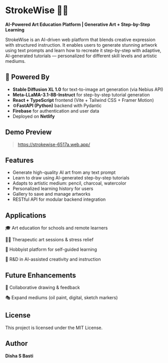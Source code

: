 # StrokeWise 🎨✨
**AI-Powered Art Education Platform | Generative Art + Step-by-Step Learning**

StrokeWise is an AI-driven web platform that blends creative expression with structured instruction. It enables users to generate stunning artwork using text prompts and learn how to recreate it step-by-step with adaptive, AI-generated tutorials — personalized for different skill levels and artistic mediums.



## 🧠 Powered By

- **Stable Diffusion XL 1.0** for text-to-image art generation (via Nebius API)
- **Meta-LLaMA-3.1-8B-Instruct** for step-by-step tutorial generation
- **React + TypeScript** frontend (Vite + Tailwind CSS + Framer Motion)
- ⚙**FastAPI (Python)** backend with Pydantic
- **Firebase** for authentication and user data
- Deployed on **Netlify**


## Demo Preview

> https://strokewise-6517a.web.app/ 


## Features

- Generate high-quality AI art from any text prompt
- Learn to draw using AI-generated step-by-step tutorials
- Adapts to artistic medium: pencil, charcoal, watercolor
- Personalized learning history for users
- Gallery to save and manage artworks
- RESTful API for modular backend integration


## Applications

🎓 Art education for schools and remote learners

🧘‍♀️ Therapeutic art sessions & stress relief

🎨 Hobbyist platform for self-guided learning

🧪 R&D in AI-assisted creativity and instruction

## Future Enhancements
🤝 Collaborative drawing & feedback

🎭 Expand mediums (oil paint, digital, sketch markers)

## License
This project is licensed under the MIT License.

## Author
**Disha S Basti** 

